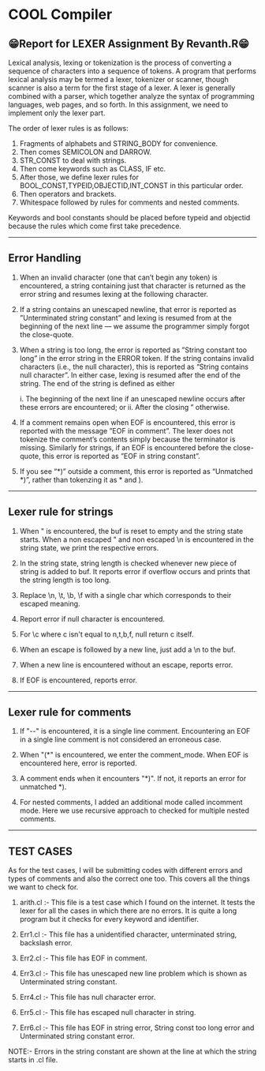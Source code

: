 # COOL Compiler 

😁️Report for LEXER Assignment By Revanth.R😁️
--------------------------------------------

Lexical analysis, lexing or tokenization is the process of converting a sequence of characters into a sequence of tokens. A program that performs lexical analysis may be termed a lexer, tokenizer or scanner, though scanner is also a term for the first stage of a lexer. A lexer is generally combined with a parser, which together analyze the syntax of programming languages, web pages, and so forth.
In this assignment, we need to implement only the lexer part.

The order of lexer rules is as follows:

1) Fragments of alphabets and STRING_BODY for convenience.
3) Then comes SEMICOLON and DARROW.
4) STR_CONST to deal with strings.
5) Then come keywords such as CLASS, IF etc.
6) After those, we define lexer rules for BOOL_CONST,TYPEID,OBJECTID,INT_CONST in this particular
   order.
7) Then operators and brackets.
8) Whitespace followed by rules for comments and nested comments.

Keywords and bool constants should be placed before typeid and objectid because the rules which come first take precedence.

----------------
 Error Handling
----------------
1. When an invalid character (one that can’t begin any token) is encountered, a string containing
   just that character is returned as the error string and resumes lexing at the following
   character.

2. If a string contains an unescaped newline, that error is reported as ”Unterminated string
   constant” and lexing is resumed from at the beginning of the next line — we assume the
   programmer simply forgot the close-quote.

3. When a string is too long, the error is reported as ”String constant too long” in the error
   string in the ERROR token. If the string contains invalid characters (i.e., the null character),
   this is reported as “String contains null character”. In either case, lexing is resumed after
   the end of the string. The end of the string is defined as either

   i.  The beginning of the next line if an unescaped newline occurs after these errors are
       encountered; or
   ii. After the closing ” otherwise.

4. If a comment remains open when EOF is encountered, this error is reported with the message ”EOF
   in comment”. The lexer does not tokenize the comment’s contents simply because the terminator is
   missing. Similarly for strings, if an EOF is encountered before the close-quote, this error is
   reported as ”EOF in string constant”.

5. If you see “*)” outside a comment, this error is reported as “Unmatched *)”, rather than
   tokenzing it as * and ).

-------------------------
 Lexer rule for strings
-------------------------

1. When " is encountered, the buf is reset to empty and the string state starts. When a non
   escaped " and non escaped \n is encountered in the string state, we print the respective
   errors.
 
2. In the string state, string length is checked whenever new piece of string is added to buf. It
   reports error if overflow occurs and prints that the string length is too long.

3. Replace \n, \t, \b, \f with a single char which corresponds to their escaped meaning.

4. Report error if null character is encountered.

5. For \c where c isn't equal to n,t,b,f, null return c itself.

6. When an escape is followed by a new line, just add a \n to the buf.

7. When a new line is encountered without an escape, reports error.

8. If EOF is encountered, reports error.

-------------------------
 Lexer rule for comments
-------------------------

1. If "--" is encountered, it is a single line comment. Encountering an EOF in a single
   line comment is not considered an erroneous case.

2. When "(*" is encountered, we enter the comment_mode. When EOF is encountered here, error is
   reported. 

3. A comment ends when it encounters "*)". If not, it reports an error for unmatched *).

4. For nested comments, I added an additional mode called incomment mode. Here we use recursive
   approach to checked for multiple nested comments.

------------
 TEST CASES
------------

As for the test cases, I will be submitting codes with different errors and types of comments and also the correct one too. This covers all the things we want to check for.

1. arith.cl :- This file is a test case which I found on the internet. It tests the lexer for all the cases in which there are no errors. It is quite a long program but it checks
               for every keyword and identifier.

2. Err1.cl :- This file has a unidentified character, unterminated string, backslash error.

3. Err2.cl :- This file has EOF in comment.

4. Err3.cl :- This file has unescaped new line problem which is shown as Unterminated string
              constant.

5. Err4.cl :- This file has null character error.

6. Err5.cl :- This file has escaped null character in string.

7. Err6.cl :- This file has EOF in string error, String const too long error and Unterminated string constant error. 

NOTE:-  Errors in the string constant are shown at the line at which the string starts in .cl file.

